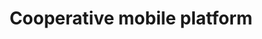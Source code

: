 ---
layout: page
title: Cooperative mobile platform
description: Development of Cooperative robot concept mobile platform to interact in a congested environment
img: assets/img/mecanum/mecanum.gif
importance: 4
category: robotics
# related_publications: einstein1956investigations, einstein1950meaning
---